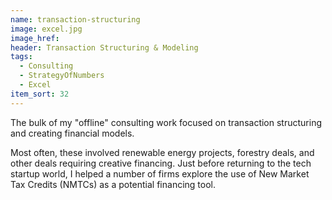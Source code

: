 ```yaml
---
name: transaction-structuring
image: excel.jpg
image_href: 
header: Transaction Structuring & Modeling
tags:
  - Consulting
  - StrategyOfNumbers
  - Excel
item_sort: 32
---
```

The bulk of my "offline" consulting work focused on transaction structuring and creating financial models.

Most often, these involved renewable energy projects, forestry deals, and other deals requiring creative financing. Just before returning to the tech startup world, I helped a number of firms explore the use of New Market Tax Credits (NMTCs) as a potential financing tool.
